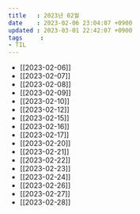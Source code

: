 ```yaml
---
title   : 2023년 02월
date    : 2023-02-06 23:04:07 +0900
updated : 2023-03-01 22:42:07 +0900
tags     : 
- TIL
---
```

- [[2023-02-06]]
- [[2023-02-07]]
- [[2023-02-08]]
- [[2023-02-09]]
- [[2023-02-10]]
- [[2023-02-12]]
- [[2023-02-15]]
- [[2023-02-16]]
- [[2023-02-17]]
- [[2023-02-20]]
- [[2023-02-21]]
- [[2023-02-22]]
- [[2023-02-23]]
- [[2023-02-24]]
- [[2023-02-26]]
- [[2023-02-27]]
- [[2023-02-28]]
